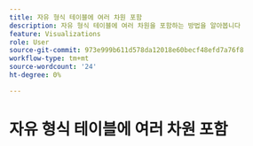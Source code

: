 ```yaml
---
title: 자유 형식 테이블에 여러 차원 포함
description: 자유 형식 테이블에 여러 차원을 포함하는 방법을 알아봅니다
feature: Visualizations
role: User
source-git-commit: 973e999b611d578da12018e60becf48efd7a76f8
workflow-type: tm+mt
source-wordcount: '24'
ht-degree: 0%

---
```


# 자유 형식 테이블에 여러 차원 포함





